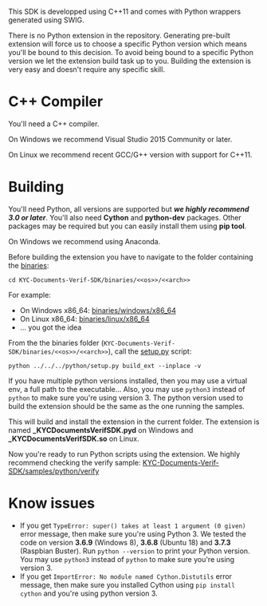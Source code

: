 This SDK is developped using C++11 and comes with Python wrappers generated using SWIG.

There is no Python extension in the repository. Generating pre-built extension will force us to choose a specific Python version which means you'll be bound to this decision. 
To avoid being bound to a specific Python version we let the extension build task up to you. Building the extension is very easy and doesn't require any specific skill.

# C++ Compiler #
You'll need a C++ compiler. 

On Windows we recommend Visual Studio 2015 Community or later.

On Linux we recommend recent GCC/G++ version with support for C++11.

# Building #
You'll need Python, all versions are supported but ***we highly recommend 3.0 or later***. You'll also need **Cython** and **python-dev** packages. Other packages may be required but you can easily install them using **pip tool**.

On Windows we recommend using Anaconda.

Before building the extension you have to navigate to the folder containing the [binaries](../binaries):
```
cd KYC-Documents-Verif-SDK/binaries/<<os>>/<<arch>>
```
For example:
 - On Windows x86_64: [binaries/windows/x86_64](../binaries/windows/x86_64)
 - On Linux x86_64: [binaries/linux/x86_64](../binaries/linux/x86_64)
 - ... you got the idea
 
 From the the binaries folder (`KYC-Documents-Verif-SDK/binaries/<<os>>/<<arch>>`), call the [setup.py](setup.py) script:
 ```
 python ../../../python/setup.py build_ext --inplace -v
 ```
 If you have multiple python versions installed, then you may use a virtual env, a full path to the executable... Also, you may use `python3` instead of `python` to make sure you're using version 3. The python version used to build the extension should be the same as the one running the samples.
 
 This will build and install the extension in the current folder. The extension is named **_KYCDocumentsVerifSDK.pyd** on Windows and **_KYCDocumentsVerifSDK.so** on Linux.
 
 Now you're ready to run Python scripts using the extension. We highly recommend checking the verify sample: [KYC-Documents-Verif-SDK/samples/python/verify](../samples/python/verify)
 
 # Know issues #
 - If you get `TypeError: super() takes at least 1 argument (0 given)` error message, then make sure you're using Python 3. We tested the code on version **3.6.9** (Windows 8), **3.6.8** (Ubuntu 18) and **3.7.3** (Raspbian Buster). Run `python --version` to print your Python version. You may use `python3` instead of `python` to make sure you're using version 3.
 - If you get `ImportError: No module named Cython.Distutils` error message, then make sure you installed Cython using `pip install cython` and you're using python version 3.
 
